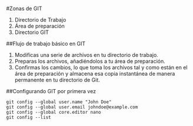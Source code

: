 #Zonas de GIT
1. Directorio de Trabajo
2. Área de preparación
3. Directorio GIT

##Flujo de trabajo básico en GIT
1. Modificas una serie de archivos en tu directorio de trabajo.
2. Preparas los archivos, añadiéndolos a tu área de preparación.
3. Confirmas los cambios, lo que toma los archivos tal y como están en el área de preparación y almacena esa copia instantánea de manera permanente en tu directorio de Git.

##Configurando GIT por primera vez
```
git config --global user.name "John Doe"
git config --global user.email johndoe@example.com
git config --global core.editor nano
git config --list
```



